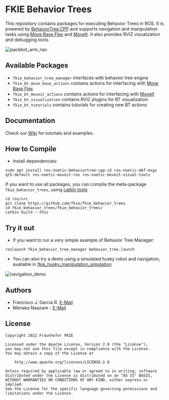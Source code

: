 # FKIE Behavior Trees

This repository contains packages for executing Behavior Trees in ROS. It is powered by [BehaviorTree.CPP](https://github.com/BehaviorTree/BehaviorTree.CPP) and supports navigation and manipulation tasks using [Move Base Flex](http://wiki.ros.org/move_base_flex) and [MoveIt](https://moveit.ros.org/). It also provides RVIZ visualization and debugging tools.

![packbot_arm_nav](https://user-images.githubusercontent.com/748097/169791484-5d4ef6a2-efcc-4a56-afaa-941c340163cb.gif)

## Available Packages

- ```fkie_behavior_tree_manager``` interfaces with behavior tree engine
- ```fkie_bt_move_base_actions``` contains actions for interfacing with [Move Base Flex](http://wiki.ros.org/move_base_flex)
- ```fkie_bt_moveit_actions``` contains actions for interfacing with [MoveIt](https://moveit.ros.org/)
- ```fkie_bt_visualization``` contains RVIZ plugins for BT visualization
- ```fkie_bt_tutorials``` contains tutorials for creating new BT actions 

## Documentation

Check our [Wiki](https://github.com/fkie/fkie_behavior_trees/wiki) for tutorials and examples.

## How to Compile

- Install dependencies:

```
sudo apt install ros-noetic-behaviortree-cpp-v3 ros-noetic-mbf-msgs  qt5-default ros-noetic-moveit-ros ros-noetic-moveit-visual-tools
```

If you want to use all packages, you can compile the meta-package `fkie_behavior_trees`, using [catkin tools](https://catkin-tools.readthedocs.io/en/latest/installing.html)

```
cd ros/src
git clone https://github.com/fkie/fkie_behavior_trees
cd fkie_behavior_trees/fkie_behavior_trees/
catkin build --this
```

## Try it out

- If you want to run a very simple example of Behavior Tree Manager:

```
roslaunch fkie_behavior_tree_manager behavior_tree.launch
```
- You can also try a demo using a simulated husky robot and navigation, available in [fkie_husky_manipulation_simulation](https://github.com/fkie/fkie_husky_manipulation_simulation)

![navigation_demo](https://user-images.githubusercontent.com/748097/169975809-2f0e1f83-6910-488f-a3f4-27b0a1148389.gif)

## Authors

- Francisco J. Garcia R. [E-Mail](francisco.garcia.rosas@fkie.fraunhofer.de)
- Menaka Naazare - [E-Mail](menaka.naazare@fkie.fraunhofer.de)

## License

```
Copyright 2022 Fraunhofer FKIE

Licensed under the Apache License, Version 2.0 (the "License");
you may not use this file except in compliance with the License.
You may obtain a copy of the License at

    http://www.apache.org/licenses/LICENSE-2.0

Unless required by applicable law or agreed to in writing, software
distributed under the License is distributed on an "AS IS" BASIS,
WITHOUT WARRANTIES OR CONDITIONS OF ANY KIND, either express or implied.
See the License for the specific language governing permissions and
limitations under the License.
```
